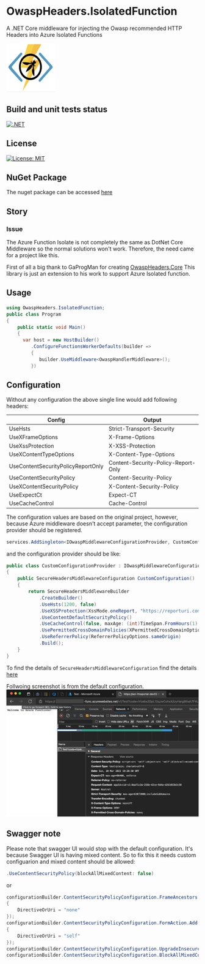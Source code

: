 # OwaspHeaders.IsolatedFunction
A .NET Core middleware for injecting the Owasp recommended HTTP Headers into Azure Isolated Functions

![](images/OwaspAzureFuncIcon.png)

## Build and unit tests status
[![.NET](https://github.com/mkokabi/OwaspHeaders.IsolatedFunction/actions/workflows/tests.yml/badge.svg)](https://github.com/mkokabi/OwaspHeaders.IsolatedFunction/actions/workflows/tests.yml)

## License
[![License: MIT](https://img.shields.io/badge/License-MIT-yellow.svg)](https://opensource.org/licenses/MIT)

## NuGet Package
The nuget package can be accessed [here](https://www.nuget.org/packages/OwaspHeaders.IsolatedFunction/1.1.0)

## Story
### Issue
The Azure Function Isolate is not completely the same as DotNet Core Middleware so the normal solutions won't work.
Therefore, the need came for a project like this.


First of all a big thank to GaProgMan for creating [OwaspHeaders.Core](https://github.com/GaProgMan/OwaspHeaders.Core)
This library is just an extension to his work to support Azure Isolated 
function.

## Usage
```c#
using OwaspHeaders.IsolatedFunction;
public class Program
{
    public static void Main()
    {
      var host = new HostBuilder()
         .ConfigureFunctionsWorkerDefaults(builder =>
         {
            builder.UseMiddleware<OwaspHandlerMiddleware>();
         })
```

## Configuration
Without any configuration the above single line would add following headers:

| Config                             | Output                               |
|------------------------------------|--------------------------------------|
| UseHsts                            | Strict-Transport-Security            |
| UseXFrameOptions                   | X-Frame-Options                      |
| UseXssProtection                   | X-XSS-Protection                     |
| UseXContentTypeOptions             | X-Content-Type-Options               |
| UseContentSecurityPolicyReportOnly | Content-Security-Policy-Report-Only  |
| UseContentSecurityPolicy           | Content-Security-Policy              |
| UseXContentSecurityPolicy          | X-Content-Security-Policy            |
| UseExpectCt                        | Expect-CT                            |
| UseCacheControl                    | Cache-Control                        |

The configuration values are based on the original project, however, because Azure middleware doesn't accept parameter, the
configuration provider should be registered.
```c#
services.AddSingleton<IOwaspMiddlewareConfigurationProvider, CustomConfigurationProviderProvider>();
```
and the configuration provider should be like:
```c#
public class CustomConfigurationProvider : IOwaspMiddlewareConfigurationProvider
{
    public SecureHeadersMiddlewareConfiguration CustomConfiguration()
    {
        return SecureHeadersMiddlewareBuilder
            .CreateBuilder()
            .UseHsts(1200, false)
            .UseXSSProtection(XssMode.oneReport, "https://reporturi.com/some-report-url")
            .UseContentDefaultSecurityPolicy()
            .UseCacheControl(false, maxAge: (int)TimeSpan.FromHours(1).TotalSeconds)
            .UsePermittedCrossDomainPolicies(XPermittedCrossDomainOptionValue.masterOnly)
            .UseReferrerPolicy(ReferrerPolicyOptions.sameOrigin)
            .Build();
    }
}
```
To find the details of `SecureHeadersMiddlewareConfiguration` find the details [here](https://github.com/GaProgMan/OwaspHeaders.Core/blob/master/README.md#configuration)

Follwoing screenshot is from the default configuration.
![](images/Screenshot.png)

## Swagger note
Please note that swagger UI would stop with the default configuration. 
It's because Swagger UI is having mixed content. 
So to fix this it needs custom configuarion and mixed content should be allowed:
```c#
.UseContentSecurityPolicy(blockAllMixedContent: false)
```
or 
```c#
configurationBuilder.ContentSecurityPolicyConfiguration.FrameAncestors.Add(new ContentSecurityPolicyElement
{
    DirectiveOrUri = "none"
});
configurationBuilder.ContentSecurityPolicyConfiguration.FormAction.Add(new ContentSecurityPolicyElement
{
    DirectiveOrUri = "self"
});
configurationBuilder.ContentSecurityPolicyConfiguration.UpgradeInsecureRequests = true;
configurationBuilder.ContentSecurityPolicyConfiguration.BlockAllMixedContent = true;
```